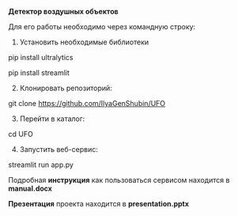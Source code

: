 **Детектор воздушных объектов**

Для его работы необходимо через командную строку:

1) Установить необходимые библиотеки

pip install ultralytics

pip install streamlit

2) Клонировать репозиторий:

git clone https://github.com/IlyaGenShubin/UFO

3) Перейти в каталог:

cd UFO

4) Запустить веб-сервис:

streamlit run app.py

Подробная **инструкция** как пользоваться сервисом находится в **manual.docx**

**Презентация** проекта находится в **presentation.pptx**
